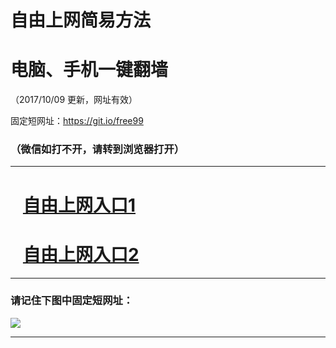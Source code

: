﻿# 自由上网简易方法

# 电脑、手机一键翻墙

（2017/10/09 更新，网址有效）

固定短网址：https://git.io/free99

### （微信如打不开，请转到浏览器打开）


***





# &nbsp;&nbsp; <a href="http://ft1414511720.fwq-tz-1001.info/fwqtz01.html?t=100900121129 " target="_blank">自由上网入口1</a>
# &nbsp;&nbsp; <a href="http://ft2041718403.fwq-tz-1002.info/fwqtz02.html?t=10090014810 " target="_blank">自由上网入口2</a>
***

### 请记住下图中固定短网址：

<img src="https://s3-us-west-2.amazonaws.com/fwq-1001/yjfq-20170905okok.png" /> 


***

